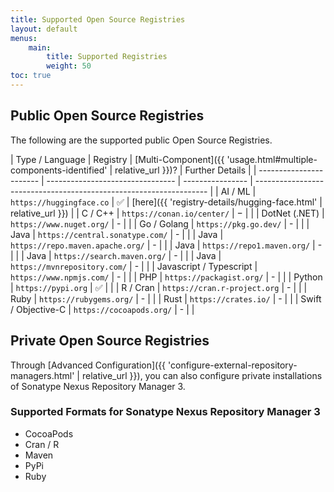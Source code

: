 ```yaml
---
title: Supported Open Source Registries
layout: default
menus:
    main:
        title: Supported Registries
        weight: 50
toc: true
---
```


## Public Open Source Registries

The following are the supported public Open Source Registries.

| Type / Language         | Registry                         | [Multi-Component]({{ 'usage.html#multiple-components-identified' | relative_url }})? | Further Details                                                    |
| ----------------------- | -------------------------------- | ---------------- | ------------------------------------------------------------------ |
| AI / ML                 | `https://huggingface.co`         | ✅               | [here]({{ 'registry-details/hugging-face.html' \| relative_url }}) |
| C / C++                 | `https://conan.io/center/`       | −                |                                                                    |
| DotNet (.NET)           | `https://www.nuget.org/`         | -                |                                                                    |
| Go / Golang             | `https://pkg.go.dev/`            | -                |                                                                    |
| Java                    | `https://central.sonatype.com/`  | -                |                                                                    |
| Java                    | `https://repo.maven.apache.org/` | -                |                                                                    |
| Java                    | `https://repo1.maven.org/`       | -                |                                                                    |
| Java                    | `https://search.maven.org/`      | -                |                                                                    |
| Java                    | `https://mvnrepository.com/`     | -                |                                                                    |
| Javascript / Typescript | `https://www.npmjs.com/`         | -                |                                                                    |
| PHP                     | `https://packagist.org/`         | -                |                                                                    |
| Python                  | `https://pypi.org`               | ✅               |                                                                    |
| R / Cran                | `https://cran.r-project.org`     | -                |                                                                    |
| Ruby                    | `https://rubygems.org/`          | -                |                                                                    |
| Rust                    | `https://crates.io/`             | -                |                                                                    |
| Swift / Objective-C     | `https://cocoapods.org/`         | -                |                                                                    |


## Private Open Source Registries

Through [Advanced Configuration]({{ 'configure-external-repository-managers.html' | relative_url }}), you can also configure private installations of Sonatype Nexus Repository Manager 3.

### Supported Formats for Sonatype Nexus Repository Manager 3

-   CocoaPods
-   Cran / R
-   Maven
-   PyPi
-   Ruby
